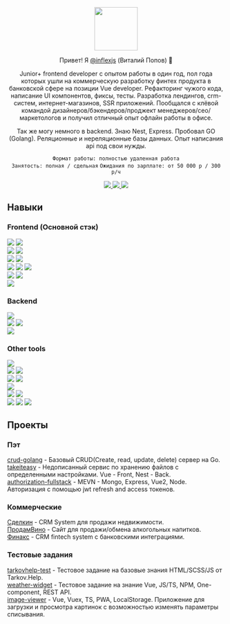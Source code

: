 <div align="center">
  <img  height="100" src="https://psv4.vkuseraudio.net/s/v1/d/242LQTqG-sFIaznn5GyeePNAdlHiDZUlKmnNeZx3vANdNXHG_zCOtTzitqUToiELLgjg0yxlSl4YbUIYdOob9grKdZuJp6hNygMYddPt2qbIDL_GAvk9cQ/yy3.gif"/>
  <p> Привет! Я <a href="https://github.com/inflexjs">@inflexjs</a> (Виталий Попов) 👋 </p>
  <p> Junior+ frontend developer с опытом работы в один год, пол года которых ушли на коммерческую разработку финтех продукта в банковской сфере на позиции Vue developer. Рефакторинг чужого кода, написание UI компонентов, фиксы, тесты. Разработка лендингов, crm-систем, интернет-магазинов, SSR приложений. Пообщался с клёвой командой дизайнеров/бэкендеров/проджект менеджеров/сео/маркетологов и получил отличный опыт офлайн работы в офисе.</p>
  <p> Так же могу немного в backend. Знаю Nest, Express. Пробовал GO (Golang). Реляционные и нереляционные базы данных. Опыт написания api под свои нужды.</p>
  
  ```Формат работы: полностью удаленная работа```  
  ```Занятость: полная / сдельная```
  ```Ожидания по зарплате: от 50 000 р / 300 р/ч```
  
  <a target="_blank" href="https://t.me/inflex_myr">
    <img src="https://img.shields.io/badge/Telegram-26A5E4?style=for-the-badge&logo=Telegram&logoColor=white"/>
  </a>
  <a target="_blank" href="mailto:inflex_off@vk.com">
    <img src="https://img.shields.io/badge/Mail-0094F5?style=for-the-badge&logo=Gmail&logoColor=white"/>
  </a>
  <a target="_blank" href="https://t.me/Blex_PY">
    <img src="https://img.shields.io/badge/Vkontakte-0077FF?style=for-the-badge&logo=VK&logoColor=white"/>
  </a>
</div>

<div>
  <h2> Навыки </h2>
  <h3> Frontend (Основной стэк) </h3>
  <div>
    <img src="https://img.shields.io/badge/HTML-E34F26?style=for-the-badge&logo=HTML5&logoColor=white"/>
    <img src="https://img.shields.io/badge/Pug-A86454?style=for-the-badge&logo=Pug&logoColor=white"/>
  </div>
  <div>
    <img src="https://img.shields.io/badge/CSS-1572B6?style=for-the-badge&logo=CSS3&logoColor=white"/>
    <img src="https://img.shields.io/badge/SCSS-CC6699?style=for-the-badge&logo=Sass&logoColor=white"/>
  </div>
  <div>
    <img src="https://img.shields.io/badge/JavaScript-F7DF1E?style=for-the-badge&logo=JavaScript&logoColor=A5915F"/>
    <img src="https://img.shields.io/badge/TypeScript-3178C6?style=for-the-badge&logo=TypeScript&logoColor=white"/>
  </div>
  <div>
    <img src="https://img.shields.io/badge/VueJs-4FC08D?style=for-the-badge&logo=Vue.js&logoColor=white"/>
    <img src="https://img.shields.io/badge/VueX-4FC08D?style=for-the-badge&logo=Vue.js&logoColor=white"/>
    <img src="https://img.shields.io/badge/VueRouter-4FC08D?style=for-the-badge&logo=Vue.js&logoColor=white"/>
  </div>
  <div>
    <img src="https://img.shields.io/badge/Webpack-8DD6F9?style=for-the-badge&logo=Webpack&logoColor=white"/>
    <img src="https://img.shields.io/badge/Vite-646CFF?style=for-the-badge&logo=Vite&logoColor=white"/>
  </div>
  <div>
    <img src="https://img.shields.io/badge/Storybook-FF4785?style=for-the-badge&logo=Storybook&logoColor=white"/>
  </div>
  <h3> Backend </h3>
  <div>
    <img src="https://img.shields.io/badge/Node.js-339933?style=for-the-badge&logo=Node.js&logoColor=white"/>
  </div>
  <div>
    <img src="https://img.shields.io/badge/Express-000000?style=for-the-badge&logo=Express&logoColor=white"/>
    <img src="https://img.shields.io/badge/NestJS-E0234E?style=for-the-badge&logo=NestJS&logoColor=white"/>
  </div>
  <div>
    <img src="https://img.shields.io/badge/Go-00ADD8?style=for-the-badge&logo=Go&logoColor=white"/>
  </div>
  <h3> Other tools </h3>
  <div>
    <img src="https://img.shields.io/badge/npm-CB3837?style=for-the-badge&logo=npm&logoColor=white"/>
  </div>
  <div>
    <img src="https://img.shields.io/badge/Figma-F24E1E?style=for-the-badge&logo=Figma&logoColor=white"/>
    <img src="https://img.shields.io/badge/Photoshop-31A8FF?style=for-the-badge&logo=Adobe Photoshop&logoColor=white"/>
  </div>
  <div>
    <img src="https://img.shields.io/badge/Slack-4A154B?style=for-the-badge&logo=Slack&logoColor=white"/>
    <img src="https://img.shields.io/badge/Discord-5865F2?style=for-the-badge&logo=Discord&logoColor=white"/>
  </div>
  <div>
    <img src="https://img.shields.io/badge/Postman-FF6C37?style=for-the-badge&logo=Postman&logoColor=white"/>
  </div>
  <div>
    <img src="https://img.shields.io/badge/MongoDB-47A248?style=for-the-badge&logo=MongoDB&logoColor=white"/>
    <img src="https://img.shields.io/badge/PostgreSQL-4169E1?style=for-the-badge&logo=PostgreSQL&logoColor=white"/>
  </div>
  <div>
    <img src="https://img.shields.io/badge/WebStorm-000000?style=for-the-badge&logo=WebStorm&logoColor=white"/>
    <img src="https://img.shields.io/badge/GoLand-000000?style=for-the-badge&logo=GoLand&logoColor=white"/>
    <img src="https://img.shields.io/badge/VSCode-007ACC?style=for-the-badge&logo=Visual Studio Code&logoColor=white"/>
  </div>
</div>

<h2> Проекты </h2>

<h3> Пэт </h3>

[crud-golang](https://github.com/inflexjs/crud-backend) - Базовый CRUD(Create, read, update, delete) сервер на Go.  
[takeiteasy](https://github.com/inflexjs/takeiteasy) - Недописанный сервис по хранению файлов с определенными настройками. Vue - Front, Nest - Back.  
[authorization-fullstack](https://github.com/inflexjs/authorization-fullstack) - MEVN - Mongo, Express, Vue2, Node. Авторизация с помощью jwt refresh and access токенов.  

<h3> Коммерческие </h3>

[Сделкин](http://realquad.ru/login) - CRM System для продажи недвижимости.  
[ПродамВино](https://prodamvino.ru/) - Сайт для продажи/обмена алкогольных напитков.  
[Финакс](https://lk.finaxe.ru/login) - CRM fintech system с банковскими интеграциями.  

<h3> Тестовые задания </h3>  

[tarkovhelp-test](https://github.com/inflexjs/tarkovhelp-test) - Тестовое задание на базовые знания HTML/SCSS/JS от Tarkov.Help.  
[weather-widget](https://github.com/inflexjs/weather-widget) - Тестовое задание на знание Vue, JS/TS, NPM, One-component, REST API.  
[image-viewer](https://github.com/inflexjs/image-viewer) - Vue, Vuex, TS, PWA, LocalStorage. Приложение для загрузки и просмотра картинок с возможностью изменять параметры списывания.

